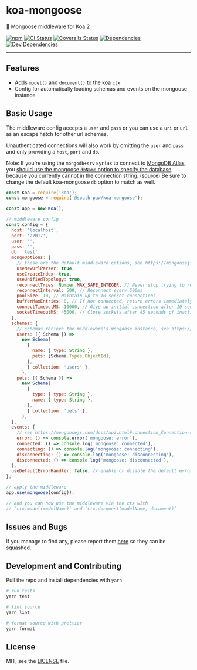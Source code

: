 # koa-mongoose

🍃 Mongoose middleware for Koa 2

[![npm](https://img.shields.io/npm/v/@south-paw/koa-mongoose.svg)](https://www.npmjs.com/package/@south-paw/koa-mongoose)
[![CI Status](https://img.shields.io/travis/South-Paw/koa-mongoose.svg)](https://travis-ci.org/South-Paw/koa-mongoose)
[![Coveralls Status](https://img.shields.io/coveralls/github/South-Paw/koa-mongoose.svg)](https://coveralls.io/github/South-Paw/koa-mongoose)
[![Dependencies](https://david-dm.org/South-Paw/koa-mongoose/status.svg)](https://david-dm.org/South-Paw/koa-mongoose)
[![Dev Dependencies](https://david-dm.org/South-Paw/koa-mongoose/dev-status.svg)](https://david-dm.org/South-Paw/koa-mongoose?type=dev)

---

## Features

- Adds `model()` and `document()` to the koa `ctx`
- Config for automatically loading schemas and events on the mongoose instance

## Basic Usage

The middleware config accepts a `user` and `pass` or you can use a `uri` or `url` as an escape hatch for other url schemes.

Unauthenticated connections will also work by omitting the `user` and `pass` and only providing a `host`, `port` and `db`.

Note: If you're using the `mongodb+srv` syntax to connect to [MongoDB Atlas](https://www.mongodb.com/cloud/atlas), you [should use the mongoose `dbName` option to specify the database](https://stackoverflow.com/questions/48917591/fail-to-connect-mongoose-to-atlas/48917626#48917626) because you currently cannot in the connection string. ([source](https://mongoosejs.com/docs/connections.html)) Be sure to change the default koa-mongoose `db` option to match as well.

```js
const Koa = require('koa');
const mongoose = require('@south-paw/koa-mongoose');

const app = new Koa();

// middleware config
const config = {
  host: 'localhost',
  port: '27017',
  user: '',
  pass: '',
  db: 'test',
  mongoOptions: {
    // these are the default middleware options, see https://mongoosejs.com/docs/connections.html#options
    useNewUrlParser: true,
    useCreateIndex: true,
    useUnifiedTopology: true,
    reconnectTries: Number.MAX_SAFE_INTEGER, // Never stop trying to reconnect
    reconnectInterval: 500, // Reconnect every 500ms
    poolSize: 10, // Maintain up to 10 socket connections
    bufferMaxEntries: 0, // If not connected, return errors immediately rather than waiting for reconnect
    connectTimeoutMS: 10000, // Give up initial connection after 10 seconds
    socketTimeoutMS: 45000, // Close sockets after 45 seconds of inactivity
  },
  schemas: {
    // schemas recieve the middleware's mongoose instance, see https://mongoosejs.com/docs/schematypes.html
    users: ({ Schema }) =>
      new Schema(
        {
          name: { type: String },
          pets: [Schema.Types.ObjectId],
        },
        { collection: 'users' },
      ),
    pets: ({ Schema }) =>
      new Schema(
        {
          type: { type: String },
          name: { type: String },
        },
        { collection: 'pets' },
      ),
  },
  events: {
    // see https://mongoosejs.com/docs/api.html#connection_Connection-readyState
    error: () => console.error('mongoose: error'),
    connected: () => console.log('mongoose: connected'),
    connecting: () => console.log('mongoose: connecting'),
    disconnecting: () => console.log('mongoose: disconnecting'),
    disconnected: () => console.log('mongoose: disconnected'),
  },
  useDefaultErrorHandler: false, // enable or disable the default error handler
};

// apply the middleware
app.use(mongoose(config));

// and you can now use the middleware via the ctx with
// `ctx.model(modelName)` and `ctx.document(modelName, document)`
```

## Issues and Bugs

If you manage to find any, please report them [here](https://github.com/South-Paw/koa-mongoose/issues) so they can be squashed.

## Development and Contributing

Pull the repo and install dependencies with `yarn`

```bash
# run tests
yarn test

# lint source
yarn lint

# format source with prettier
yarn format
```

## License

MIT, see the [LICENSE](./LICENSE) file.
